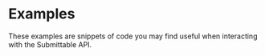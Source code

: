 # Examples

These examples are snippets of code you may find useful when interacting with the Submittable API.
